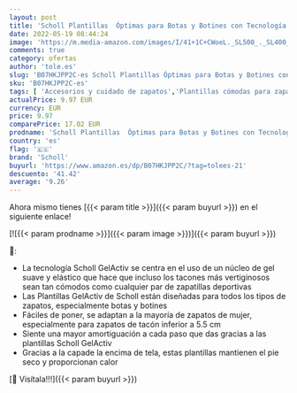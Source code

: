 ```yaml
---
layout: post
title: 'Scholl Plantillas  Óptimas para Botas y Botines con Tecnología Gel Activ  Amortiguación Todo el Día  Plantillas  Negro  Estándar  Fresh  2 Unidades'
date: 2022-05-19 08:44:24
image: 'https://m.media-amazon.com/images/I/41+1C+CWoeL._SL500_._SL400_.jpg'
comments: true
category: ofertas
author: 'tole.es'
slug: 'B07HKJPP2C-es Scholl Plantillas Óptimas para Botas y Botines con...'
sku: 'B07HKJPP2C-es'
tags: [ 'Accesorios y cuidado de zapatos','Plantillas cómodas para zapatos','Plantillas para zapatos','Zapatos y complementos','botines','scholl','🇪🇸', ]
actualPrice: 9.97 EUR
currency: EUR
price: 9.97
comparePrice: 17.02 EUR
prodname: 'Scholl Plantillas  Óptimas para Botas y Botines con Tecnología Gel Activ  Amortiguación Todo el Día  Plantillas  Negro  Estándar  Fresh  2 Unidades'
country: 'es'
flag: '🇪🇸'
brand: 'Scholl'
buyurl: 'https://www.amazon.es/dp/B07HKJPP2C/?tag=tolees-21'
descuento: '41.42'
average: '9.26'
---
```


Ahora mismo tienes [{{< param title >}}]({{< param buyurl >}}) en el siguiente enlace!

[![{{< param prodname >}}]({{< param image >}})]({{< param buyurl >}})

🔎:

- La tecnología Scholl GelActiv se centra en el uso de un núcleo de gel suave y elástico que hace que incluso los tacones más vertiginosos sean tan cómodos como cualquier par de zapatillas deportivas
- Las Plantillas GelActiv de Scholl están diseñadas para todos los tipos de zapatos, especialmente botas y botines
- Fáciles de poner, se adaptan a la mayoría de zapatos de mujer, especialmente para zapatos de tacón inferior a 5.5 cm
- Siente una mayor amortiguación a cada paso que das gracias a las plantillas Scholl GelActiv
- Gracias a la capade la encima de tela, estas plantillas mantienen el pie seco y proporcionan calor

[🛒 Visítala!!!]({{< param buyurl >}})
